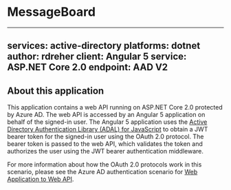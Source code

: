 # MessageBoard 

---
services: active-directory
platforms: dotnet
author: rdreher 
client: Angular 5
service: ASP.NET Core 2.0
endpoint: AAD V2
---

## About this application

This application contains a web API running on ASP.NET Core 2.0 protected by Azure AD. The web API is accessed by an Angular 5 application on behalf of the signed-in user. The Angular 5 application uses the [Active Directory Authentication Library (ADAL) for JavaScript](https://github.com/AzureAD/azure-activedirectory-library-for-js) to obtain a JWT bearer token for the signed-in user using the OAuth 2.0 protocol. The bearer token is passed to the web API, which validates the token and authorizes the user using the JWT bearer authentication middleware.

For more information about how the OAuth 2.0 protocols work in this scenario, please see the Azure AD authentication scenario for [Web Application to Web API](https://docs.microsoft.com/en-us/azure/active-directory/develop/active-directory-authentication-scenarios#web-application-to-web-api).
